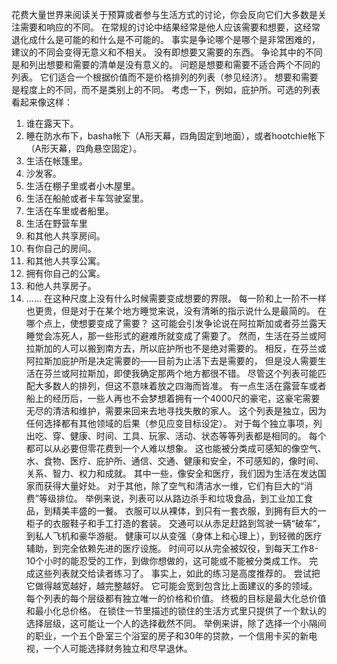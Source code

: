 花费大量世界来阅读关于预算或者参与生活方式的讨论，你会反向它们大多数是关注需要和响应的不同。
在常规的讨论中结果经常是他人应该需要和想要，这经常退化成什么是可能的和什么是不可能的。
事实是争论哪个是哪个是非常困难的，建议的不同会变得无意义和不相关。
没有即想要又需要的东西。
争论其中的不同是和列出想要和需要的清单是没有意义的。
问题是想要和需要不适合两个不同的列表。
它们适合一个根据价值而不是价格排列的列表（参见经济）。
想要和需要是程度上的不同，而不是类别上的不同。
考虑一下，例如，庇护所。可选的列表看起来像这样：
1. 谁在露天下。
2. 睡在防水布下，basha帐下（A形天幕，四角固定到地面），或者hootchie帐下（A形天幕，四角悬空固定）。
3. 生活在帐篷里。
4. 沙发客。
5. 生活在棚子里或者小木屋里。
6. 生活在船舱或者卡车驾驶室里。
7. 生活在车里或者船里。
8. 生活在野营车里
9. 和其他人共享房间。
10. 有你自己的房间。
11. 和其他人共享公寓。
12. 拥有你自己的公寓。
13. 和他人共享房子。
14. ……
在这种尺度上没有什么时候需要变成想要的界限。
每一阶和上一阶不一样也更贵，但是对于在某个地方睡觉来说，没有清晰的指示说什么是最简的。
在哪个点上，使想要变成了需要？
这可能会引发争论说在阿拉斯加或者芬兰露天睡觉会冻死人，那一些形式的避难所就变成了需要了。
然而，生活在芬兰或阿拉斯加的人可以搬到南方去，所以庇护所也不是绝对需要的。
相反，在芬兰或阿拉斯加庇护所是决定需要的——目前为止活下去是需要的，
但是没人需要生活在芬兰或阿拉斯加，即使我确定那两个地方都很不错。
尽管这个列表可能匹配大多数人的排列，但这不意味着放之四海而皆准。
有一点生活在露营车或者船上的经历后，一些人再也不会梦想着拥有一个4000尺的豪宅，这豪宅需要无尽的清洁和维护，需要来回来去地寻找失散的家人。
这个列表是独立，因为任何选择都有其他领域的后果（参见应变目标设定）。
对于每个独立事项，列出吃、穿、健康、时间、工具、玩家、活动、状态等等列表都是相同的。
每个都可以从必要但零花费到一个人难以想象。
这也能被分类成可感知的像空气、水、食物、医疗、庇护所、通信、交通、健康和安全，不可感知的，像时间、关系、智力、权力和成就。
其中一些，像安全和医疗，我们因为生活在发达国家而获得大量好处。
对于其他，除了空气和清洁水一维，它们有巨大的“消费”等级排位。
举例来说，列表可以从路边杀手和垃圾食品，到工业加工食品，到精美丰盛的一餐。
衣服可以从裸体，到只有一套衣服，到拥有巨大的一柜子的衣服鞋子和手工打造的套装。
交通可以从赤足赶路到驾驶一辆“破车”，到私人飞机和豪华游艇。
健康可以从变强（身体上和心理上），到轻微的医疗辅助，到完全依赖先进的医疗设施。
时间可以从完全被奴役，到每天工作8-10个小时的能忍受的工作，到做你想做的，这可能或不能被分类成工作。
完成这些列表就交给读者练习了。
事实上，如此的练习是高度推荐的。
尝试把它做得越宽越好，越完整越好。
它可能会宽到包含比上面建议的多的领域。
每个列表的每个层级都有独立唯一的价格和价值。
终极的目标是最大化总价值和最小化总价格。
在锁住一节里描述的锁住的生活方式里只提供了一个默认的选择层级，这可能让一个人的选择截然不同。
举例来讲，除了选择一个小隔间的职业，一个五个卧室三个浴室的房子和30年的贷款，一个信用卡买的新电视，一个人可能选择财务独立和尽早退休。
